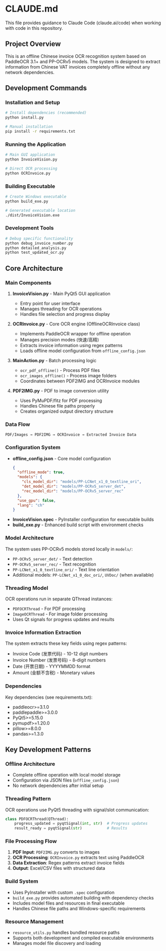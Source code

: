 # CLAUDE.md

This file provides guidance to Claude Code (claude.ai/code) when working with code in this repository.

## Project Overview

This is an offline Chinese invoice OCR recognition system based on PaddleOCR 3.1+ and PP-OCRv5 models. The system is designed to extract information from Chinese VAT invoices completely offline without any network dependencies.

## Development Commands

### Installation and Setup
```bash
# Install dependencies (recommended)
python install.py

# Manual installation
pip install -r requirements.txt
```

### Running the Application
```bash
# Main GUI application
python InvoiceVision.py

# Direct OCR processing
python OCRInvoice.py
```

### Building Executable
```bash
# Create Windows executable
python build_exe.py

# Generated executable location
./dist/InvoiceVision.exe
```

### Development Tools
```bash
# Debug specific functionality
python debug_invoice_number.py
python detailed_analysis.py
python test_updated_ocr.py
```

## Core Architecture

### Main Components

1. **InvoiceVision.py** - Main PyQt5 GUI application
   - Entry point for user interface
   - Manages threading for OCR operations
   - Handles file selection and progress display

2. **OCRInvoice.py** - Core OCR engine (OfflineOCRInvoice class)
   - Implements PaddleOCR wrapper for offline operation
   - Manages precision modes (快速/高精)
   - Extracts invoice information using regex patterns
   - Loads offline model configuration from `offline_config.json`

3. **MainAction.py** - Batch processing logic
   - `ocr_pdf_offline()` - Process PDF files
   - `ocr_images_offline()` - Process image folders
   - Coordinates between PDF2IMG and OCRInvoice modules

4. **PDF2IMG.py** - PDF to image conversion utility
   - Uses PyMuPDF/fitz for PDF processing
   - Handles Chinese file paths properly
   - Creates organized output directory structure

### Data Flow
```
PDF/Images → PDF2IMG → OCRInvoice → Extracted Invoice Data
```

### Configuration System

- **offline_config.json** - Core model configuration
  ```json
  {
    "offline_mode": true,
    "models": {
      "cls_model_dir": "models/PP-LCNet_x1_0_textline_ori",
      "det_model_dir": "models/PP-OCRv5_server_det", 
      "rec_model_dir": "models/PP-OCRv5_server_rec"
    },
    "use_gpu": false,
    "lang": "ch"
  }
  ```
- **InvoiceVision.spec** - PyInstaller configuration for executable builds
- **build_exe.py** - Enhanced build script with environment checks

### Model Architecture

The system uses PP-OCRv5 models stored locally in `models/`:
- `PP-OCRv5_server_det/` - Text detection
- `PP-OCRv5_server_rec/` - Text recognition  
- `PP-LCNet_x1_0_textline_ori/` - Text line orientation
- Additional models: `PP-LCNet_x1_0_doc_ori/`, `UVDoc/` (when available)

### Threading Model

OCR operations run in separate QThread instances:
- `PDFOCRThread` - For PDF processing
- `ImageOCRThread` - For image folder processing
- Uses Qt signals for progress updates and results

### Invoice Information Extraction

The system extracts these key fields using regex patterns:
- Invoice Code (发票代码) - 10-12 digit numbers
- Invoice Number (发票号码) - 8-digit numbers  
- Date (开票日期) - YYYYMMDD format
- Amount (金额不含税) - Monetary values

### Dependencies

Key dependencies (see requirements.txt):
- paddleocr>=3.1.0
- paddlepaddle>=3.0.0
- PyQt5>=5.15.0
- pymupdf>=1.20.0
- pillow>=8.0.0
- pandas>=1.3.0

## Key Development Patterns

### Offline Architecture
- Complete offline operation with local model storage
- Configuration via JSON files (`offline_config.json`)
- No network dependencies after initial setup

### Threading Pattern
OCR operations use PyQt5 threading with signal/slot communication:
```python
class PDFOCRThread(QThread):
    progress_updated = pyqtSignal(int, str)  # Progress updates
    result_ready = pyqtSignal(str)           # Results
```

### File Processing Flow
1. **PDF Input**: `PDF2IMG.py` converts to images
2. **OCR Processing**: `OCRInvoice.py` extracts text using PaddleOCR
3. **Data Extraction**: Regex patterns extract invoice fields
4. **Output**: Excel/CSV files with structured data

### Build System
- Uses PyInstaller with custom `.spec` configuration
- `build_exe.py` provides automated building with dependency checks
- Includes model files and resources in final executable
- Handles Chinese file paths and Windows-specific requirements

### Resource Management
- `resource_utils.py` handles bundled resource paths
- Supports both development and compiled executable environments
- Manages model file discovery and loading
